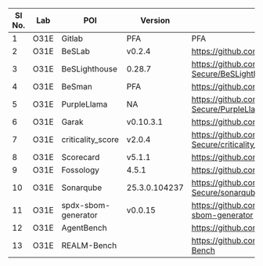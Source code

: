 | Sl No. | Lab | POI | Version | URL | Onboard Status |
|--------| ------ |------|---------|--------|------------|
| 1 | O31E | Gitlab | PFA | PFA| Not onboarded |
| 2 | O31E | BeSLab | v0.2.4 | https://github.com/Be-Secure/BeSLab | Onboarded | 
| 3 | O31E | BeSLighthouse | 0.28.7 | https://github.com/Be-Secure/BeSLighthouse | BeSLighthouse |
| 4 | O31E | BeSman | PFA | https://github.com/Be-Secure/BeSman | Not onboarded |
| 5 | O31E | PurpleLlama | NA | https://github.com/Be-Secure/PurpleLlama | Not onboarded |
| 6 | O31E | Garak | v0.10.3.1 | https://github.com/Be-Secure/garak | Not onboarded |
| 7 | O31E | criticality_score | v2.0.4 | https://github.com/Be-Secure/criticality_score | Onboarded |
| 8 | O31E | Scorecard | v5.1.1 | https://github.com/Be-Secure/scorecard | Onboarded |
| 9 | O31E | Fossology | 4.5.1 | https://github.com/Be-Secure/fossology | Onboarded |
| 10 | O31E | Sonarqube | 25.3.0.104237 | https://github.com/Be-Secure/sonarqube | Not onboarded |
| 11 | O31E | spdx-sbom-generator | v0.0.15 | https://github.com/Be-Secure/spdx-sbom-generator | Not onboarded |
| 12 | O31E | AgentBench | | https://github.com/THUDM/AgentBench | Not onboarded |
| 13 | O31E | REALM-Bench | | https://github.com/genglongling/REALM-Bench | Not onboarded |